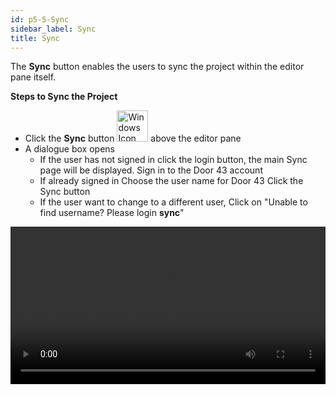 ```yaml
---
id: p5-5-Sync
sidebar_label: Sync
title: Sync
---
```


The **Sync** button enables the users to sync the project within the editor pane itself.

**Steps to Sync the Project**

- Click the **Sync** button <img src="/assets/cloudsyncbutton.png" alt="Windows Icon" width="50px"/> above the editor pane
- A dialogue box opens 
    - If the user has not signed in
       click the login button, the main Sync page will be displayed. 
        Sign in to the Door 43 account
    - If already signed in
        Choose the user name for Door 43 
        Click the Sync button
    - If the user want to change to a different user,
        Click on "Unable to find username? Please login **sync**"

        
<video controls src="/0.5.5/en_project_sync.mov" width="100%" type="video/mp4"/>

